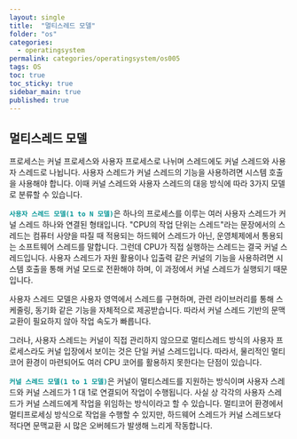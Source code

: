 ```yaml
---
layout: single
title:  "멀티스레드 모델"
folder: "os"
categories:
  - operatingsystem
permalink: categories/operatingsystem/os005
tags: OS
toc: true
toc_sticky: true
sidebar_main: true
published: true
---
```


## 멀티스레드 모델
프로세스는 커널 프로세스와 사용자 프로세스로 나뉘며 스레드에도 커널 스레드와 사용자 스레드로 나뉩니다. 사용자 스레드가 커널 스레드의 기능을 사용하려면 시스템 호출을 사용해야 합니다. 이때 커널 스레드와 사용자 스레드의 대응 방식에 따라 3가지 모델로 분류할 수 있습니다.

<span style="color: rgb(3, 150, 150); font-weight: bold;">`사용자 스레드 모델(1 to N 모델)`</span>은 하나의 프로세스를 이루는 여러 사용자 스레드가 커널 스레드 하나와 연결된 형태입니다. "CPU의 작업 단위는 스레드"라는 문장에서의 스레드는 컴퓨터 사양을 따질 때 적용되는 하드웨어 스레드가 아닌, 운영체제에서 통용되는 소프트웨어 스레드를 말합니다. 그런데 CPU가 직접 실행하는 스레드는 결국 커널 스레드입니다. 사용자 스레드가 자원 활용이나 입출력 같은 커널의 기능을 사용하려면 시스템 호출을 통해 커널 모드로 전환해야 하며, 이 과정에서 커널 스레드가 실행되기 때문입니다.

사용자 스레드 모델은 사용자 영역에서 스레드를 구현하며, 관련 라이브러리를 통해 스케줄링, 동기화 같은 기능을 자체적으로 제공받습니다. 따라서 커널 스레드 기반의 문맥 교환이 필요하지 않아 작업 속도가 빠릅니다.

그러나, 사용자 스레드는 커널이 직접 관리하지 않으므로 멀티스레드 방식의 사용자 프로세스라도 커널 입장에서 보이는 것은 단일 커널 스레드입니다. 따라서, 물리적인 멀티코어 환경이 마련되어도 여러 CPU 코어를 활용하지 못한다는 단점이 있습니다.

<span style="color: rgb(3, 150, 150); font-weight: bold;">`커널 스레드 모델(1 to 1 모델)`</span>은 커널이 멀티스레드를 지원하는 방식이며 사용자 스레드와 커널 스레드가 1 대 1로 연결되어 작업이 수행됩니다. 사실 상 각각의 사용자 스레드가 커널 스레드에게 작업을 위임하는 방식이라고 할 수 있습니다. 멀티코어 환경에서 멀티프로세싱 방식으로 작업을 수행할 수 있지만, 하드웨어 스레드가 커널 스레드보다 적다면 문맥교환 시 많은 오버헤드가 발생해 느리게 작동합니다.